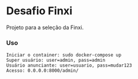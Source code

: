 # Desafio Finxi

Projeto para a seleção da Finxi.

### Uso
```shell
Iniciar o container: sudo docker-compose up
Super usuário: user=admin, pass=admin
Usuário anunciante: user=usuario, pass=mudar123
Acesso: 0.0.0.0:8000/admin/
```